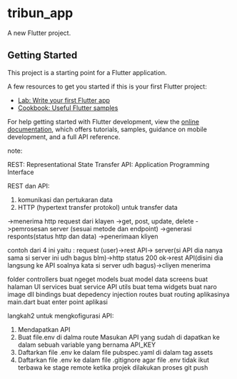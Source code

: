 # tribun_app

A new Flutter project.

## Getting Started

This project is a starting point for a Flutter application.

A few resources to get you started if this is your first Flutter project:

- [Lab: Write your first Flutter app](https://docs.flutter.dev/get-started/codelab)
- [Cookbook: Useful Flutter samples](https://docs.flutter.dev/cookbook)

For help getting started with Flutter development, view the
[online documentation](https://docs.flutter.dev/), which offers tutorials,
samples, guidance on mobile development, and a full API reference.


note: 

REST: Representational State Transfer
API: Application Programming Interface 

REST dan API: 
1. komunikasi dan pertukaran data
2. HTTP (hypertext transfer protokol) untuk transfer data

->menerima http request dari klayen ->get, post, update, delete
->pemrosesan server (sesuai metode dan endpoint)
->generasi responts(status http dan data)
->penerimaan kliyen

contoh dari 4 ini yaitu : request (user)->rest API-> server(si API dia nanya sama si server ini udh bagus blm)->http status 200 ok->rest API(disini dia langsung ke API soalnya kata si server udh bagus)->cliyen menerima

folder controllers buat ngeget
models buat model data
screens buat halaman UI
services buat service API
utils buat tema
widgets buat naro image dll
bindings buat depedency injection
routes buat routing aplikasinya
main.dart buat enter point aplikasi


langkah2 untuk mengkofigurasi API:
1. Mendapatkan API
2. Buat file.env di dalma route Masukan API yang sudah di dapatkan ke dalam sebuah variable yang bernama API_KEY
3. Daftarkan file .env ke dalam file pubspec.yaml di dalam tag assets
4. Daftarkan file .env ke dalam file .gitignore agar file .env tidak ikut terbawa ke stage remote ketika projek dilakukan proses git push